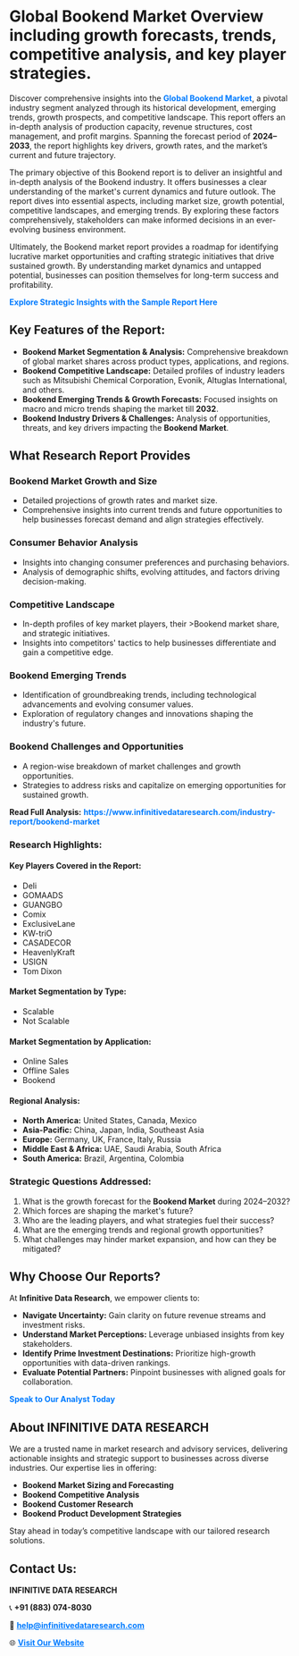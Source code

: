 <h1>Global Bookend Market Overview including growth forecasts, trends, competitive analysis, and key player strategies.</h1>
<p>
Discover comprehensive insights into the 
<a href="https://www.infinitivedataresearch.com/industry-report/bookend-market" rel="dofollow" style="color: #007BFF; text-decoration: none;"><strong>Global Bookend Market</strong></a>, a pivotal industry segment analyzed through its historical development, emerging trends, growth prospects, and competitive landscape. This report offers an in-depth analysis of production capacity, revenue structures, cost management, and profit margins. Spanning the forecast period of <strong>2024–2033</strong>, the report highlights key drivers, growth rates, and the market’s current and future trajectory.
</p>
<p>
The primary objective of this Bookend report is to deliver an insightful and in-depth analysis of the Bookend industry. It offers businesses a clear understanding of the market's current dynamics and future outlook. The report dives into essential aspects, including market size, growth potential, competitive landscapes, and emerging trends. By exploring these factors comprehensively, stakeholders can make informed decisions in an ever-evolving business environment.
</p>
<p>
Ultimately, the Bookend market report provides a roadmap for identifying lucrative market opportunities and crafting strategic initiatives that drive sustained growth. By understanding market dynamics and untapped potential, businesses can position themselves for long-term success and profitability.
</p>
<p>
<a href="https://www.infinitivedataresearch.com/request-sample/reportId=102770" style="color: #007BFF; text-decoration: none;"><strong>Explore Strategic Insights with the Sample Report Here</strong></a>
</p>

<h2>Key Features of the Report:</h2>
<ul>
<li><strong>Bookend Market Segmentation & Analysis:</strong> Comprehensive breakdown of global market shares across product types, applications, and regions.</li>
<li><strong>Bookend Competitive Landscape:</strong> Detailed profiles of industry leaders such as Mitsubishi Chemical Corporation, Evonik, Altuglas International, and others.</li>
<li><strong>Bookend Emerging Trends & Growth Forecasts:</strong> Focused insights on macro and micro trends shaping the market till <strong>2032</strong>.</li>
<li><strong>Bookend Industry Drivers & Challenges:</strong> Analysis of opportunities, threats, and key drivers impacting the <strong>Bookend Market</strong>.</li>
</ul>

<h2>What Research Report Provides</h2>
<h3>Bookend Market Growth and Size</h3>
<ul>
<li>Detailed projections of growth rates and market size.</li>
<li>Comprehensive insights into current trends and future opportunities to help businesses forecast demand and align strategies effectively.</li>
</ul>

<h3>Consumer Behavior Analysis</h3>
<ul>
<li>Insights into changing consumer preferences and purchasing behaviors.</li>
<li>Analysis of demographic shifts, evolving attitudes, and factors driving decision-making.</li>
</ul>

<h3>Competitive Landscape</h3>
<ul>
<li>In-depth profiles of key market players, their >Bookend market share, and strategic initiatives.</li>
<li>Insights into competitors' tactics to help businesses differentiate and gain a competitive edge.</li>
</ul>

<h3>Bookend Emerging Trends</h3>
<ul>
<li>Identification of groundbreaking trends, including technological advancements and evolving consumer values.</li>
<li>Exploration of regulatory changes and innovations shaping the industry's future.</li>
</ul>

<h3>Bookend Challenges and Opportunities</h3>
<ul>
<li>A region-wise breakdown of market challenges and growth opportunities.</li>
<li>Strategies to address risks and capitalize on emerging opportunities for sustained growth.</li>
</ul>
<p><strong>Read Full Analysis:</strong> <a href="https://www.infinitivedataresearch.com/industry-report/bookend-market" rel="dofollow" style="color: #007BFF; text-decoration: none;"><strong>https://www.infinitivedataresearch.com/industry-report/bookend-market</strong></a></p>
<h3>Research Highlights:</h3>
<h4>Key Players Covered in the Report:</h4>
<ul><li>Deli</li><li>GOMAADS</li><li>GUANGBO</li><li>Comix</li><li>ExclusiveLane</li><li>KW-triO</li><li>CASADECOR</li><li>HeavenlyKraft</li><li>USIGN</li><li>Tom Dixon</li></ul>
<h4>Market Segmentation by Type:</h4>
<ul><li>Scalable</li><li>Not Scalable</li></ul>
<h4>Market Segmentation by Application:</h4>
<ul><li>Online Sales</li><li>Offline Sales</li><li>Bookend</li></ul>

<h4>Regional Analysis:</h4>
<ul>
<li><strong>North America:</strong> United States, Canada, Mexico</li>
<li><strong>Asia-Pacific:</strong> China, Japan, India, Southeast Asia</li>
<li><strong>Europe:</strong> Germany, UK, France, Italy, Russia</li>
<li><strong>Middle East & Africa:</strong> UAE, Saudi Arabia, South Africa</li>
<li><strong>South America:</strong> Brazil, Argentina, Colombia</li>
</ul>

<h3>Strategic Questions Addressed:</h3>
<ol>
<li>What is the growth forecast for the <strong>Bookend Market</strong> during 2024–2032?</li>
<li>Which forces are shaping the market's future?</li>
<li>Who are the leading players, and what strategies fuel their success?</li>
<li>What are the emerging trends and regional growth opportunities?</li>
<li>What challenges may hinder market expansion, and how can they be mitigated?</li>
</ol>

<h2>Why Choose Our Reports?</h2>
<p>At <strong>Infinitive Data Research</strong>, we empower clients to:</p>
<ul>
<li><strong>Navigate Uncertainty:</strong> Gain clarity on future revenue streams and investment risks.</li>
<li><strong>Understand Market Perceptions:</strong> Leverage unbiased insights from key stakeholders.</li>
<li><strong>Identify Prime Investment Destinations:</strong> Prioritize high-growth opportunities with data-driven rankings.</li>
<li><strong>Evaluate Potential Partners:</strong> Pinpoint businesses with aligned goals for collaboration.</li>
</ul>
<p><a href="https://www.infinitivedataresearch.com/industry-report/bookend-market" rel="dofollow" style="color: #007BFF; text-decoration: none;"><strong>Speak to Our Analyst Today</strong></a></p>

<h2>About INFINITIVE DATA RESEARCH</h2>
<p>We are a trusted name in market research and advisory services, delivering actionable insights and strategic support to businesses across diverse industries. Our expertise lies in offering:</p>
<ul>
<li><strong>Bookend Market Sizing and Forecasting</strong></li>
<li><strong>Bookend Competitive Analysis</strong></li>
<li><strong>Bookend Customer Research</strong></li>
<li><strong>Bookend Product Development Strategies</strong></li>
</ul>
<p>Stay ahead in today’s competitive landscape with our tailored research solutions.</p>

<h2>Contact Us:</h2>
<p><strong>INFINITIVE DATA RESEARCH</strong></p>
<p>📞 <strong>+91 (883) 074-8030</strong></p>
<p>📧 <strong><a href="mailto:help@infinitivedataresearch.com" style="color: #007BFF;">help@infinitivedataresearch.com</a></strong></p>
<p>🌐 <strong><a href="https://www.infinitivedataresearch.com" rel="dofollow" style="color: #007BFF;">Visit Our Website</a></strong></p>